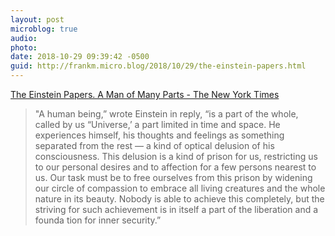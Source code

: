 ```yaml
---
layout: post
microblog: true
audio: 
photo: 
date: 2018-10-29 09:39:42 -0500
guid: http://frankm.micro.blog/2018/10/29/the-einstein-papers.html
---
```

[The Einstein Papers. A Man of Many Parts - The New York Times](https://www.nytimes.com/1972/03/29/archives/the-einstein-papers-a-man-of-many-parts-the-einstein-papers-man-of.html)

>"A human being,” wrote Einstein in reply, “is a part of the whole, called by us “Universe,’ a part limited in time and space. He experiences himself, his thoughts and feelings as something separated from the rest — a kind of optical delusion of his consciousness. This delusion is a kind of prison for us, restricting us to our personal desires and to affection for a few persons nearest to us. Our task must be to free ourselves from this prison by widening our circle of compassion to embrace all living creatures and the whole nature in its beauty. Nobody is able to achieve this completely, but the striving for such achievement is in itself a part of the liberation and a founda tion for inner security.” 
